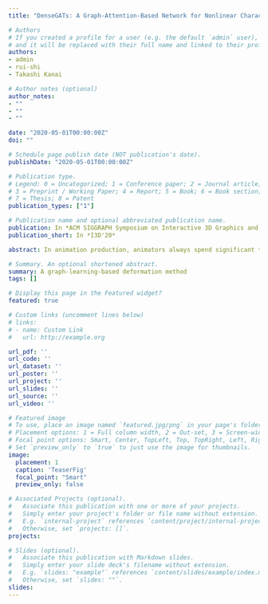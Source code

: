 ```yaml
---
title: "DenseGATs: A Graph-Attention-Based Network for Nonlinear Character Deformation"

# Authors
# If you created a profile for a user (e.g. the default `admin` user), write the username (folder name) here 
# and it will be replaced with their full name and linked to their profile.
authors:
- admin
- rui-shi
- Takashi Kanai

# Author notes (optional)
author_notes:
- ""
- ""
- ""

date: "2020-05-01T00:00:00Z"
doi: ""

# Schedule page publish date (NOT publication's date).
publishDate: "2020-05-01T00:00:00Z"

# Publication type.
# Legend: 0 = Uncategorized; 1 = Conference paper; 2 = Journal article;
# 3 = Preprint / Working Paper; 4 = Report; 5 = Book; 6 = Book section;
# 7 = Thesis; 8 = Patent
publication_types: ["1"]

# Publication name and optional abbreviated publication name.
publication: In *ACM SIGGRAPH Symposium on Interactive 3D Graphics and Games*, Article No.5, May 2020.
publication_short: In *I3D'20* 

abstract: In animation production, animators always spend significant time and efforts to develop quality deformation systems for characters with complex appearances and details. In order to decrease the time spent repetitively skinning and fine-tuning work, we propose an end-to-end approach to automatically compute deformations for new characters based on existing graph information of high-quality skinned character meshes. We adopt the idea of regarding mesh deformations as a combination of linear and nonlinear parts and propose a novel architecture for approximating complex nonlinear deformations. Linear deformations on the other hand are simple and therefore can be directly computed, although not precisely. To enable our network handle complicated graph data and inductively predict nonlinear deformations, we design the graph-attention-based (GAT) block to consist of an aggregation stream and a self-reinforced stream in order to aggregate the features of the neighboring nodes and strengthen the features of a single graph node. To reduce the difficulty of learning huge amount of mesh features, we introduce a dense connection pattern between a set of GAT blocks called "dense module" to ensure the propagation of features in our deep frameworks. These strategies allow the sharing of deformation features of existing well-skinned character models with new ones, which we call densely connected graph attention network (DenseGATs). We tested our DenseGATs and compared it with classical deformation methods and other graph-learning-based strategies. Experiments confirm that our network can predict highly plausible deformations for unseen characters.

# Summary. An optional shortened abstract.
summary: A graph-learning-based deformation method
tags: []

# Display this page in the Featured widget?
featured: true

# Custom links (uncomment lines below)
# links:
# - name: Custom Link
#   url: http://example.org

url_pdf: ''
url_code: ''
url_dataset: ''
url_poster: ''
url_project: ''
url_slides: ''
url_source: ''
url_video: ''

# Featured image
# To use, place an image named `featured.jpg/png` in your page's folder.
# Placement options: 1 = Full column width, 2 = Out-set, 3 = Screen-width
# Focal point options: Smart, Center, TopLeft, Top, TopRight, Left, Right, BottomLeft, Bottom, BottomRight
# Set `preview_only` to `true` to just use the image for thumbnails.
image:
  placement: 1
  caption: 'TeaserFig'
  focal_point: "Smart"
  preview_only: false

# Associated Projects (optional).
#   Associate this publication with one or more of your projects.
#   Simply enter your project's folder or file name without extension.
#   E.g. `internal-project` references `content/project/internal-project/index.md`.
#   Otherwise, set `projects: []`.
projects:

# Slides (optional).
#   Associate this publication with Markdown slides.
#   Simply enter your slide deck's filename without extension.
#   E.g. `slides: "example"` references `content/slides/example/index.md`.
#   Otherwise, set `slides: ""`.
slides: 
---
```



